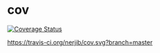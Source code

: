 # cov
<a href='https://coveralls.io/github/nerjib/cov?branch=master'><img src='https://coveralls.io/repos/github/nerjib/cov/badge.svg?branch=master' alt='Coverage Status' /></a>

https://travis-ci.org/nerjib/cov.svg?branch=master